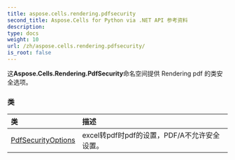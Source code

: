 ```yaml
---
title: aspose.cells.rendering.pdfsecurity
second_title: Aspose.Cells for Python via .NET API 参考资料
description:
type: docs
weight: 10
url: /zh/aspose.cells.rendering.pdfsecurity/
is_root: false
---
```

这**Aspose.Cells.Rendering.PdfSecurity**命名空间提供 Rendering pdf 的类安全选项。

### 类
|类|描述|
| :- | :- |
| [PdfSecurityOptions](/cells/python-net/zh/aspose.cells.rendering.pdfsecurity/pdfsecurityoptions) | excel转pdf时pdf的设置，PDF/A不允许安全设置。|


